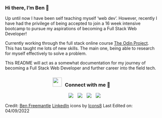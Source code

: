 ### Hi there, I’m Ben 👋

Up until now I have been self teaching myself ‘web dev’. However, recently I have had the privilege of being accepted to join a 16 week intensive bootcamp to pursue my aspirations of becoming a Full Stack Web Developer!

Currently working through the full stack online course [The Odin Project](https://www.theodinproject.com/). This has taught me lots of new skills. The main one, being able to research for myself effectively to solve a problem.

This README will act as a somewhat documentation for my journey of becoming a Full Stack Web Developer and further career into the field tech.

<h3 align="center" > <img src="https://media.giphy.com/media/iY8CRBdQXODJSCERIr/giphy.gif" width="30" height="30" style="margin-right: 10px;">Connect with me 🤝 </h3>

<p align="center">
 <div align="center" class="icons-social" style="margin-left: 10px;">
    <a style="margin-left: 10px;"  target="_blank" href="https://www.linkedin.com/in/ben-freemantle/">
			<img src="https://img.icons8.com/dusk/64/000000/linkedin--v1.png"></a>
        <a style="margin-left: 10px;" target="_blank" href="https://github.com/bennyfreemantle">
		<img src="https://img.icons8.com/dusk/64/000000/github.png"></a>
	   <a style="margin-left: 10px;" target="_blank" href="https://dev.to/benfreemantle">
		<img src="https://img.icons8.com/windows/64/000000/dev.png"></a>
		<a style="margin-left: 10px;" target="_blank" href="https://twitter.com/bennyfreemantle">
			<img src="https://img.icons8.com/dusk/64/000000/twitter-squared--v1.png" ></a>
      </div>
</p>

Credit: [Ben Freemantle](https://github.com/bennyfreemantle)
<a target="_blank" href="https://icons8.com/icon/X8g2OZMx4ET5/linkedin">LinkedIn</a> icons by <a target="_blank" href="https://icons8.com">Icons8</a>
Last Edited on: 04/09/2022

<!--
**bennyfreemantle/bennyfreemantle** is a ✨ _special_ ✨ repository because its `README.md` (this file) appears on your GitHub profile.

Here are some ideas to get you started:

- 🔭 I’m currently working on ...
- 🌱 I’m currently learning ...
- 👯 I’m looking to collaborate on ...
- 🤔 I’m looking for help with ...
- 💬 Ask me about ...
- 📫 How to reach me: ...
- 😄 Pronouns: ...
- ⚡ Fun fact: ...
-->
